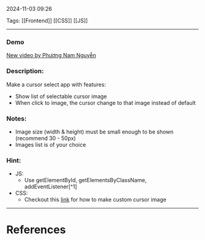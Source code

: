 2024-11-03 09:26

Tags: [[Frontend]] [[CSS]] [[JS]]

---

### Demo

[New video by Phương Nam Nguyễn](https://photos.app.goo.gl/EfnPqzLLq4XSpRtWA)

### Description:

Make a cursor select app with features:

-   Show list of selectable cursor image
-   When click to image, the cursor change to that image instead of default

### Notes:

-   Image size (width & height) must be small enough to be shown (recommend 30 - 50px)
-   Images list is of your choice

### Hint:
-   JS:
    -   Use getElementById, getElementsByClassName, addEventListener[^1]
-   CSS:
    -   Checkout this [link](https://stackoverflow.com/questions/18551277/using-external-images-for-css-custom-cursors) for how to make custom cursor image

---
# References